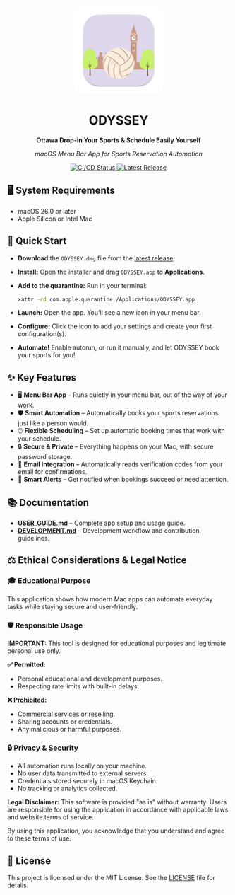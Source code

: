 <div align="center">
  <img src="Sources/Resources/Assets.xcassets/AppIcon.appiconset/icon_512x512.png" alt="ODYSSEY Logo" width="200" style="border-radius: 20px;">
  <h1>ODYSSEY</h1>
  <p><strong>Ottawa Drop-in Your Sports & Schedule Easily Yourself</strong></p>
  <p><em>macOS Menu Bar App for Sports Reservation Automation</em></p>
  <p>
    <a href="https://github.com/Amet13/ODYSSEY/actions/workflows/build-release.yml">
<img src="https://github.com/Amet13/ODYSSEY/actions/workflows/build-release.yml/badge.svg" alt="CI/CD Status">
    </a>
    <a href="https://github.com/Amet13/ODYSSEY/releases">
      <img src="https://img.shields.io/github/v/release/Amet13/ODYSSEY?label=version" alt="Latest Release">
    </a>
  </p>
</div>

## 🖥️ System Requirements

- macOS 26.0 or later
- Apple Silicon or Intel Mac

## 🚀 Quick Start

- **Download** the `ODYSSEY.dmg` file from the [latest release](https://github.com/Amet13/ODYSSEY/releases/latest/).
- **Install:** Open the installer and drag `ODYSSEY.app` to **Applications**.
- **Add to the quarantine:** Run in your terminal:

  ```bash
  xattr -rd com.apple.quarantine /Applications/ODYSSEY.app
  ```

- **Launch:** Open the app. You'll see a new icon in your menu bar.
- **Configure:** Click the icon to add your settings and create your first configuration(s).
- **Automate!** Enable autorun, or run it manually, and let ODYSSEY book your sports for you!

## ✨ Key Features

- 🖥️ **Menu Bar App** – Runs quietly in your menu bar, out of the way of your work.
- 🛡️ **Smart Automation** – Automatically books your sports reservations just like a person would.
- ⏰ **Flexible Scheduling** – Set up automatic booking times that work with your schedule.
- 🔒 **Secure & Private** – Everything happens on your Mac, with secure password storage.
- 📧 **Email Integration** – Automatically reads verification codes from your email for confirmations.
- 🔔 **Smart Alerts** – Get notified when bookings succeed or need attention.

## 📚 Documentation

- **[USER_GUIDE.md](Documentation/USER_GUIDE.md)** – Complete app setup and usage guide.
- **[DEVELOPMENT.md](Documentation/DEVELOPMENT.md)** – Development workflow and contribution guidelines.

## ⚖️ Ethical Considerations & Legal Notice

### 🎓 Educational Purpose

This application shows how modern Mac apps can automate everyday tasks while staying secure and user-friendly.

### 🛡️ Responsible Usage

**IMPORTANT:** This tool is designed for educational purposes and legitimate personal use only.

**✅ Permitted:**

- Personal educational and development purposes.
- Respecting rate limits with built-in delays.

**❌ Prohibited:**

- Commercial services or reselling.
- Sharing accounts or credentials.
- Any malicious or harmful purposes.

### 🔒 Privacy & Security

- All automation runs locally on your machine.
- No user data transmitted to external servers.
- Credentials stored securely in macOS Keychain.
- No tracking or analytics collected.

**Legal Disclaimer:** This software is provided "as is" without warranty. Users are responsible for using the application in accordance with applicable laws and website terms of service.

By using this application, you acknowledge that you understand and agree to these terms of use.

## 📄 License

This project is licensed under the MIT License. See the [LICENSE](LICENSE) file for details.
